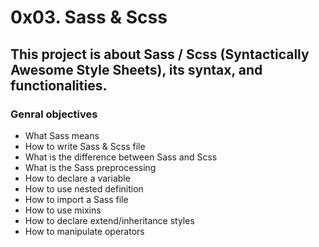 # 0x03. Sass & Scss

## This project is about Sass / Scss (Syntactically Awesome Style Sheets), its syntax, and functionalities.

### Genral objectives

- What Sass means
- How to write Sass & Scss file
- What is the difference between Sass and Scss
- What is the Sass preprocessing
- How to declare a variable
- How to use nested definition
- How to import a Sass file
- How to use mixins
- How to declare extend/inheritance styles
- How to manipulate operators


